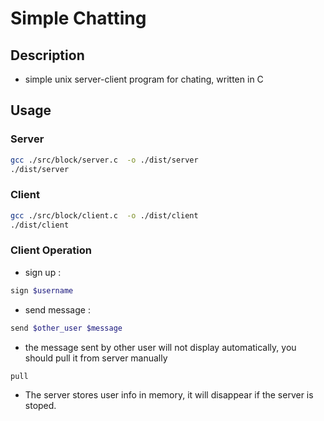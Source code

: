 # Simple Chatting

## Description
+ simple unix server-client program for chating, written in C

## Usage

### Server

```bash
gcc ./src/block/server.c  -o ./dist/server
./dist/server
```

### Client

```bash
gcc ./src/block/client.c  -o ./dist/client
./dist/client
```

### Client Operation

+ sign up : 
```bash
sign $username
```

+ send message : 
```bash
send $other_user $message
```
+ the message sent by other user will not display automatically, you should pull it from server manually
```bash
pull
```

+ The server stores user info in memory, it will disappear if the server is stoped.